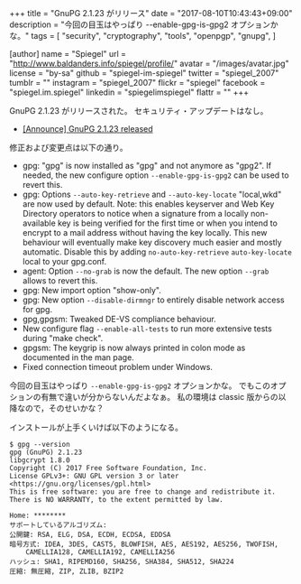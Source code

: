 +++
title = "GnuPG 2.1.23 がリリース"
date =  "2017-08-10T10:43:43+09:00"
description = "今回の目玉はやっぱり --enable-gpg-is-gpg2 オプションかな。"
tags = [
  "security",
  "cryptography",
  "tools",
  "openpgp",
  "gnupg",
]

[author]
  name      = "Spiegel"
  url       = "http://www.baldanders.info/spiegel/profile/"
  avatar    = "/images/avatar.jpg"
  license   = "by-sa"
  github    = "spiegel-im-spiegel"
  twitter   = "spiegel_2007"
  tumblr    = ""
  instagram = "spiegel_2007"
  flickr    = "spiegel"
  facebook  = "spiegel.im.spiegel"
  linkedin  = "spiegelimspiegel"
  flattr    = ""
+++

GnuPG 2.1.23 がリリースされた。
セキュリティ・アップデートはなし。

- [[Announce] GnuPG 2.1.23 released](https://lists.gnupg.org/pipermail/gnupg-announce/2017q3/000412.html)

修正および変更点は以下の通り。

* gpg: "gpg" is now installed as "gpg" and not anymore as "gpg2".  If needed, the new configure option `--enable-gpg-is-gpg2` can be used to revert this.
* gpg: Options `--auto-key-retrieve` and `--auto-key-locate` "local,wkd" are now used by default.  Note: this enables keyserver and Web Key Directory operators to notice when a signature from a locally non-available key is being verified for the first time or when you intend to encrypt to a mail address without having the key locally.  This new behaviour will eventually make key discovery much easier and mostly automatic.  Disable this by adding `no-auto-key-retrieve` `auto-key-locate` local to your gpg.conf.
* agent: Option `--no-grab` is now the default.  The new option `--grab` allows to revert this.
* gpg: New import option "show-only".
* gpg: New option `--disable-dirmngr` to entirely disable network access for gpg.
* gpg,gpgsm: Tweaked DE-VS compliance behaviour.
* New configure flag `--enable-all-tests` to run more extensive tests during "make check".
* gpgsm: The keygrip is now always printed in colon mode as documented in the man page.
* Fixed connection timeout problem under Windows.

今回の目玉はやっぱり `--enable-gpg-is-gpg2` オプションかな。
でもこのオプションの有無で違いが分からないんだよなぁ。
私の環境は classic 版からの以降なので，そのせいかな？

インストールが上手くいけば以下のようになる。

```text
$ gpg --version
gpg (GnuPG) 2.1.23
libgcrypt 1.8.0
Copyright (C) 2017 Free Software Foundation, Inc.
License GPLv3+: GNU GPL version 3 or later <https://gnu.org/licenses/gpl.html>
This is free software: you are free to change and redistribute it.
There is NO WARRANTY, to the extent permitted by law.

Home: ********
サポートしているアルゴリズム:
公開鍵: RSA, ELG, DSA, ECDH, ECDSA, EDDSA
暗号方式: IDEA, 3DES, CAST5, BLOWFISH, AES, AES192, AES256, TWOFISH,
    CAMELLIA128, CAMELLIA192, CAMELLIA256
ハッシュ: SHA1, RIPEMD160, SHA256, SHA384, SHA512, SHA224
圧縮: 無圧縮, ZIP, ZLIB, BZIP2
```
